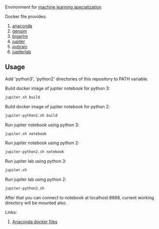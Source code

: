 Environment for [machine learning specialization](https://www.coursera.org/specializations/machine-learning-data-analysis)

Docker file provides:
1. [anaconda](https://anaconda.org/anaconda/python)
2. [gensim](https://radimrehurek.com/gensim/)
3. [bigartm](https://github.com/bigartm/bigartm)
4. [jupiter](http://jupyter.org/)
5. [pybrain](https://github.com/pybrain/pybrain)
6. [jupiterlab](https://jupyterlab.readthedocs.io/en/stable/)

## Usage

Add 'python3', 'python2' directories of this repository to PATH variable.

Build docker image of jupiter notebook for python 3:
```bash
jupiter.sh build
```
Build docker image of jupiter notebook for python 2:
```bash
jupiter-python2.sh build
```

Run jupiter notebook using python 3:
```bash
jupiter.sh notebook
```
Run jupiter notebook using python 2:
```bash
jupiter-python2.sh notebook
```

Run jupiter lab using python 3:
```bash
jupiter.sh
```
Run jupiter lab using python 2:
```bash
jupiter-python2.sh
```

After that you can connect to notebook at localhost:8888, current working directory will be mounted also.

Links:
1. [Anaconda docker files](https://github.com/ContinuumIO/docker-images)
